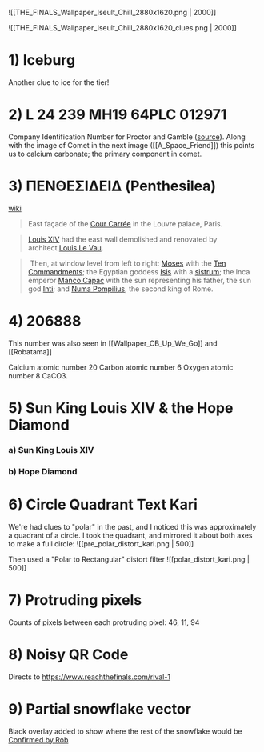 ![[THE_FINALS_Wallpaper_Iseult_Chill_2880x1620.png | 2000]]

![[THE_FINALS_Wallpaper_Iseult_Chill_2880x1620_clues.png | 2000]]

# 1) Iceburg
Another clue to ice for the tier!

# 2) L 24 239 MH19 64PLC 012971
Company Identification Number for Proctor and Gamble ([source](https://www.tofler.in/procter-and-gamble-hygiene-and-health-care-limited/company/L24239MH1964PLC012971)).
Along with the image of Comet in the next image ([[A_Space_Friend]]) this points us to calcium carbonate; the primary component in comet. 

# 3) ΠΕΝΘΕΣΙΔΕΙΔ (Penthesilea)
[wiki](https://en.wikipedia.org/wiki/Penthesilea)
> East façade of the [Cour Carrée](https://en.wikipedia.org/wiki/Cour_Carr%C3%A9e "Cour Carrée") in the Louvre palace, Paris.

> [Louis XIV](https://en.wikipedia.org/wiki/Louis_XIV "Louis XIV") had the east wall demolished and renovated by architect [Louis Le Vau](https://en.wikipedia.org/wiki/Louis_Le_Vau "Louis Le Vau").

>  Then, at window level from left to right: [Moses](https://en.wikipedia.org/wiki/Moses "Moses") with the [Ten Commandments](https://en.wikipedia.org/wiki/Ten_Commandments "Ten Commandments"); the Egyptian goddess [Isis](https://en.wikipedia.org/wiki/Isis "Isis") with a [sistrum](https://en.wikipedia.org/wiki/Sistrum "Sistrum"); the Inca emperor [Manco Cápac](https://en.wikipedia.org/wiki/Manco_C%C3%A1pac) with the sun representing his father, the sun god [Inti](https://en.wikipedia.org/wiki/Inti "Inti"); and [Numa Pompilius](https://en.wikipedia.org/wiki/Numa_Pompilius "Numa Pompilius"), the second king of Rome.

# 4) 206888
This number was also seen in [[Wallpaper_CB_Up_We_Go]] and [[Robatama]]

Calcium atomic number 20
Carbon atomic number 6
Oxygen atomic number 8
CaCO3.

# 5) Sun King Louis XIV & the Hope Diamond
### a) Sun King Louis XIV

### b) Hope Diamond


# 6) Circle Quadrant Text Kari
We're had clues to "polar" in the past, and I noticed this was approximately a quadrant of a circle.
I took the quadrant, and mirrored it about both axes to make a full circle:
![[pre_polar_distort_kari.png | 500]]

Then used a "Polar to Rectangular" distort filter
![[polar_distort_kari.png | 500]]

# 7) Protruding pixels
Counts of pixels between each protruding pixel: 46, 11, 94

# 8) Noisy QR Code
Directs to https://www.reachthefinals.com/rival-1

# 9) Partial snowflake vector
Black overlay added to show where the rest of the snowflake would be
[Confirmed by Rob](https://discord.com/channels/1008696016318513243/1011929497139953744/1097114006491250708)